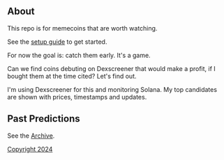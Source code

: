 ## About

This repo is for memecoins that are worth watching.

See the [setup guide](setup.md) to get started.

For now the goal is: catch them early. It's a game. 

Can we find coins debuting on Dexscreener that would make a profit, if I bought them at the time cited? Let's find out.

I'm using Dexscreener for this and monitoring Solana. My top candidates are shown with prices, timestamps and updates.

## Past Predictions

See the [Archive](archive.md).

[Copyright 2024](https://github.com/julianeon/cooking)
